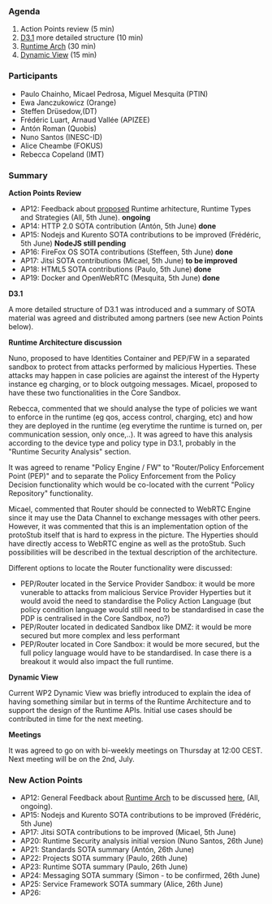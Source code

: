 ### Agenda

1. Action Points review (5 min)
1. [D3.1](../deliverables/D3.1-Hyperty-Runtime-and-Hyperty-Messaging-Node-Specification.md) more detailed structure (10 min)
1. [Runtime Arch](../specs/runtime/runtime-architecture.md) (30 min)
1. [Dynamic View](https://github.com/reTHINK-project/architecture/tree/master/docs/dynamic-view) (15 min)

### Participants

* Paulo Chainho, Micael Pedrosa, Miguel Mesquita  (PTIN)
* Ewa Janczukowicz (Orange)
* Steffen Drüsedow,(DT)
* Frédéric Luart, Arnaud Vallée (APIZEE)
* Antón Roman (Quobis)
* Nuno Santos (INESC-ID)
* Alice Cheambe (FOKUS)
* Rebecca Copeland (IMT)

### Summary

**Action Points Review**
* AP12: Feedback about [proposed](https://github.com/reTHINK-project/core-framework/blob/master/docs/specs/runtime.md) Runtime arhitecture, Runtime Types and Strategies (All, 5th June). **ongoing**
* AP14: HTTP 2.0 SOTA contribution (Antón, 5th June) **done**
* AP15: Nodejs and Kurento SOTA contributions to be improved (Frédéric, 5th June) **NodeJS still pending**
* AP16: FireFox OS SOTA contributions (Steffeen, 5th June) **done**
* AP17: Jitsi SOTA contributions (Micael, 5th June) **to be improved**
* AP18: HTML5 SOTA contributions (Paulo, 5th June) **done**
* AP19: Docker and OpenWebRTC (Mesquita, 5th June) **done**

**D3.1**

A more detailed structure of D3.1 was introduced and a summary of SOTA material was agreed and distributed among partners (see new Action Points below).

**Runtime Architecture discussion**

Nuno, proposed to have Identities Container and PEP/FW in a separated sandbox to protect from attacks performed by malicious Hyperties. These attacks may happen in case policies are against the interest of the Hyperty instance eg charging, or to block outgoing messages. Micael, proposed to have these two functionalities in the Core Sandbox.

Rebecca, commented that we should analyse the type of policies we want to enforce in the runtime (eg qos, access control, charging, etc) and how they are deployed in the runtime (eg everytime the runtime is turned on, per communication session, only once,..). It was agreed to have this analysis according to the device type and policy type in D3.1, probably in the "Runtime Security Analysis" section.

It was agreed to rename "Policy Engine / FW" to "Router/Policy Enforcement Point (PEP)" and to separate the Policy Enforcement  from the Policy Decision functionality which would be co-located with the current "Policy Repository" functionality. 

Micael, commented that Router should be connected to WebRTC Engine since it may use the Data Channel to exchange messages with other peers. However, it was commented that this is an implementation option of the protoStub itself that is hard to express in the picture. The Hyperties should have directly access to WebRTC engine as well as the protoStub. Such possibilities will be described in the textual description of the architecture. 

Different options to locate the Router functionality were discussed:
* PEP/Router located in the Service Provider Sandbox: it would be more vunerable to attacks from malicious Service Provider Hyperties but it would avoid the need to standardise the Policy Action Language (but policy condition language would still need to be standardised in case the PDP is centralised in the Core Sandbox, no?)
* PEP/Router located in dedicated Sandbox like DMZ: it would be more secured but more complex and less performant
* PEP/Router located in Core Sandbox: it would be more secured, but the full policy language would have to be standardised. In case there is a breakout it would also impact the full runtime. 

**Dynamic View**

Current WP2 Dynamic View was briefly introduced to explain the idea of having something similar but in terms of the Runtime Architecture and to support the design of the Runtime APIs. Initial use cases should be contributed in time for the next meeting.

**Meetings**

It was agreed to go on with bi-weekly meetings on Thursday at 12:00 CEST. Next meeting will be on the 2nd, July.

### New Action Points

* AP12: General Feedback about [Runtime Arch](../specs/runtime/runtime-architecture.md) to be discussed [here](https://github.com/reTHINK-project/core-framework/issues/41), (All, ongoing).
* AP15: Nodejs and Kurento SOTA contributions to be improved (Frédéric, 5th June)
* AP17: Jitsi SOTA contributions to be improved (Micael, 5th June)
* AP20: Runtime Security analysis initial version (Nuno Santos, 26th June)
* AP21: Standards SOTA summary (Antón, 26th June)
* AP22: Projects SOTA summary (Paulo, 26th June)
* AP23: Runtime SOTA summary (Paulo, 26th June)
* AP24: Messaging SOTA summary (Simon - to be confirmed, 26th June)
* AP25: Service Framework SOTA summary (Alice, 26th June)
* AP26: 

